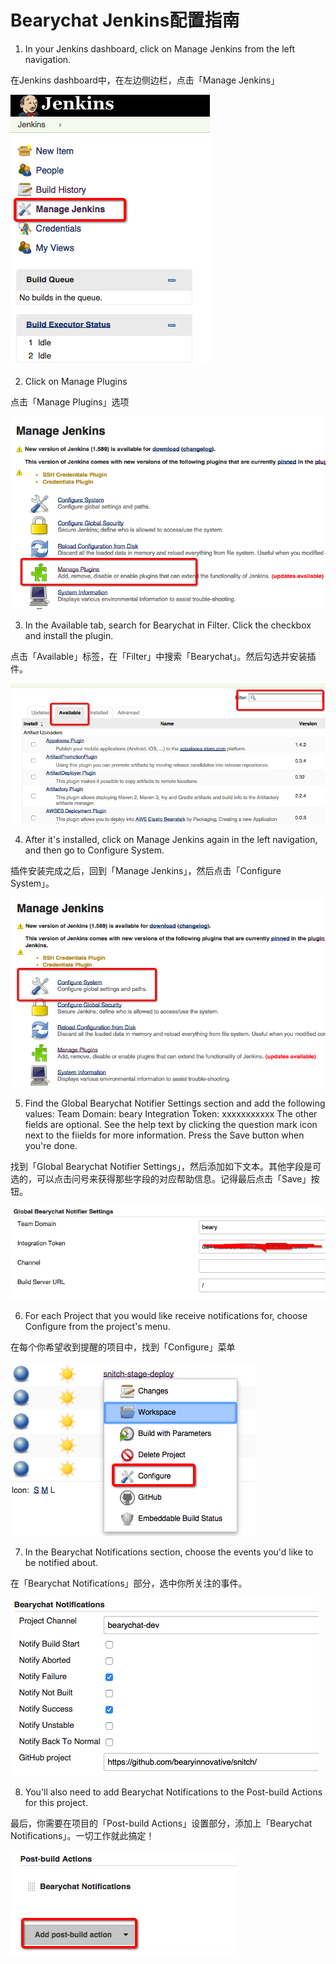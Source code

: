 # Bearychat Jenkins配置指南

1. In your Jenkins dashboard, click on Manage Jenkins from the left navigation.

在Jenkins dashboard中，在左边侧边栏，点击「Manage Jenkins」

![](/images/tutorial/jenkins_manage.png)

2. Click on Manage Plugins

点击「Manage Plugins」选项

![](/images/tutorial/jenkins_manage_plugins.png)

3. In the Available tab, search for Bearychat in Filter. Click the checkbox and install the plugin.

点击「Available」标签，在「Filter」中搜索「Bearychat」。然后勾选并安装插件。

![](/images/tutorial/jenkins_install_plugin.png)


4. After it's installed, click on Manage Jenkins again in the left navigation, and then go to Configure System.

插件安装完成之后，回到「Manage Jenkins」，然后点击「Configure System」。

![](/images/tutorial/jenkins_configure_system.png)

5. Find the Global Bearychat Notifier Settings section and add the following values:
Team Domain: beary
Integration Token: xxxxxxxxxxx
The other fields are optional. See the help text by clicking the question mark icon next to the fiields for more information. Press the Save button when you're done.

找到「Global Bearychat Notifier Settings」，然后添加如下文本。其他字段是可选的，可以点击问号来获得那些字段的对应帮助信息。记得最后点击「Save」按钮。


![](/images/tutorial/jenkins_global_bearychat_settings.png)

6. For each Project that you would like receive notifications for, choose Configure from the project's menu.

在每个你希望收到提醒的项目中，找到「Configure」菜单

![](/images/tutorial/jenkins_configure_project.png)

7. In the Bearychat Notifications section, choose the events you'd like to be notified about.

在「Bearychat Notifications」部分，选中你所关注的事件。

![](/images/tutorial/jenkins_bearychat_notifications.png)

8. You'll also need to add Bearychat Notifications to the Post-build Actions for this project.

最后，你需要在项目的「Post-build Actions」设置部分，添加上「Bearychat Notifications」。一切工作就此搞定！


![](/images/tutorial/jenkins_post_build_actions.png)
